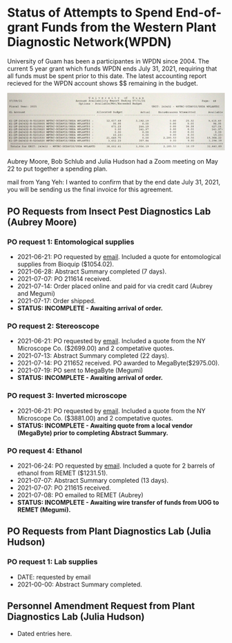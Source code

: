  # Status of Attempts to Spend End-of-grant Funds from the Western Plant Diagnostic Network(WPDN)

  University of Guam has been a participantes in WPDN since 2004. The current 5 year grant which funds WPDN ends July 31, 2021, requiring that all funds must be spent prior to this date. The latest accounting report recieved for the WPDN account shows $$ remaining in the budget.
  
![caca](budget-report-2021-07-09.png)

  Aubrey Moore, Bob Schlub and Julia Hudson had a Zoom meeting on May 22 to put together a spending plan.

  mail from Yang Yeh: I wanted to confirm that by the end date July 31, 2021, you will be sending us the final invoice for this agreement.

  ## PO Requests from Insect Pest Diagnostics Lab (Aubrey Moore)

  ### PO request 1: Entomological supplies
  
  * 2021-06-21: PO requested by [email](https://github.com/aubreymoore/WPDN/raw/main/procurement/history/req1.pdf). Included a quote for entomological supplies from Bioquip ($1054.02).
  * 2021-06-28: Abstract Summary completed (7 days).
  * 2021-07-07: PO 211614 received.
  * 2021-07-14: Order placed online and paid for via credit card (Aubrey and Megumi)
  * 2021-07-17: Order shipped.
  * **STATUS: INCOMPLETE - Awaiting arrival of order.**

  ### PO request 2: Stereoscope

  * 2021-06-21: PO requested by [email](https://github.com/aubreymoore/WPDN/raw/main/procurement/history/req1.pdf). Included a quote from the NY Microscope Co. ($2699.00) and 2 competative quotes.
  * 2021-07-13: Abstract Summary completed (22 days).
  * 2021-07-14: PO 211652 received. PO awarded to MegaByte($2975.00).
  * 2021-07-19: PO sent to MegaByte (Megumi)
  * **STATUS: INCOMPLETE - Awaiting arrival of order.**

  ### PO request 3: Inverted microscope
  
  * 2021-06-21: PO requested by [email](https://github.com/aubreymoore/WPDN/raw/main/procurement/history/req1.pdf). Included a quote from the NY Microscope Co. ($3881.00) and 2 competative quotes.
  * **STATUS: INCOMPLETE - Awaiting quote from a local vendor (MegaByte) prior to completing Abstract Summary.**

  ### PO request 4: Ethanol
  
  * 2021-06-24: PO requested by [email](https://github.com/aubreymoore/WPDN/raw/main/procurement/history/req2.pdf). Included a quote for 2 barrels of ethanol from REMET ($1231.51).
  * 2021-07-07: Abstract Summary completed (13 days).
  * 2021-07-07: PO 211615 received.
  * 2021-07-08: PO emailed to REMET (Aubrey)
  * **STATUS: INCOMPLETE - Awaiting wire transfer of funds from UOG to REMET (Megumi).**

  ## PO Requests from Plant Diagnostics Lab (Julia Hudson)
  
  ### PO request 1: Lab supplies
  
  * DATE: requested by email
  * 2021-00-00: Abstract Summary completed.

  ## Personnel Amendment Request from Plant Diagnostics Lab (Julia Hudson)
  
  * Dated entries here.
